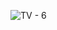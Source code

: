 ![TV - 6](https://github.com/themorsten/Alghoritms/assets/75784716/5dca2630-c900-450e-b3fe-11aeb9fb427b)
